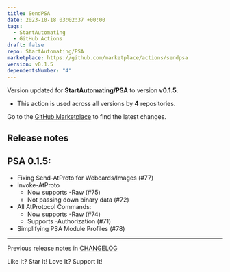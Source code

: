 ```yaml
---
title: SendPSA
date: 2023-10-18 03:02:37 +00:00
tags:
  - StartAutomating
  - GitHub Actions
draft: false
repo: StartAutomating/PSA
marketplace: https://github.com/marketplace/actions/sendpsa
version: v0.1.5
dependentsNumber: "4"
---
```



Version updated for **StartAutomating/PSA** to version **v0.1.5**.
- This action is used across all versions by **4** repositories.

Go to the [GitHub Marketplace](https://github.com/marketplace/actions/sendpsa) to find the latest changes.

## Release notes

## PSA 0.1.5:

* Fixing Send-AtProto for Webcards/Images (#77)
* Invoke-AtProto
  * Now supports -Raw (#75)
  * Not passing down binary data (#72)
* All AtProtocol Commands:
  * Now supports -Raw (#74)
  * Supports -Authorization (#71)
* Simplifying  PSA Module Profiles (#78)

---

Previous release notes in [CHANGELOG](https://github.com/StartAutomating/PSA/blob/main/CHANGELOG.md)

Like It?  Star It!  Love It?  Support It!
